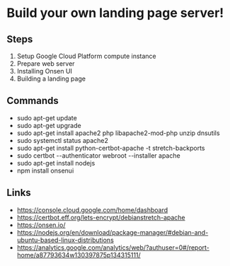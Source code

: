 # Build your own landing page server!

## Steps
1. Setup Google Cloud Platform compute instance
2. Prepare web server
3. Installing Onsen UI
4. Building a landing page

## Commands
* sudo apt-get update
* sudo apt-get upgrade
* sudo apt-get install apache2 php libapache2-mod-php unzip dnsutils 
* sudo systemctl status apache2
* sudo apt-get install python-certbot-apache -t stretch-backports
* sudo certbot --authenticator webroot --installer apache
* sudo apt-get install nodejs
* npm install onsenui

## Links
* https://console.cloud.google.com/home/dashboard
* https://certbot.eff.org/lets-encrypt/debianstretch-apache
* https://onsen.io/
* https://nodejs.org/en/download/package-manager/#debian-and-ubuntu-based-linux-distributions
* https://analytics.google.com/analytics/web/?authuser=0#/report-home/a87793634w130397875p134315111/
